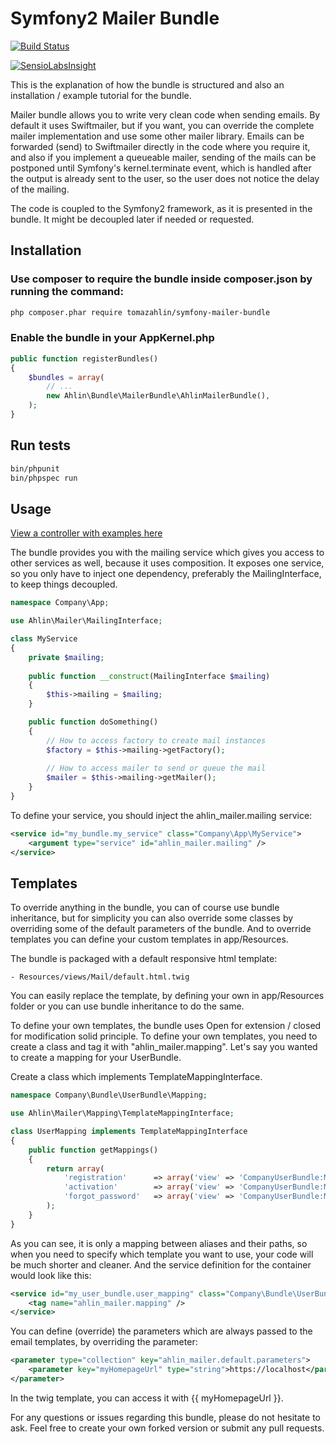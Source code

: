 # Symfony2 Mailer Bundle

[![Build Status](https://travis-ci.org/tomazahlin/symfony-mailer-bundle.svg?branch=master)](https://travis-ci.org/tomazahlin/symfony-mailer-bundle)

[![SensioLabsInsight](https://insight.sensiolabs.com/projects/4fe70994-cedd-49aa-a03f-2a018574d90f/big.png)](https://insight.sensiolabs.com/projects/4fe70994-cedd-49aa-a03f-2a018574d90f)

This is the explanation of how the bundle is structured and also an installation / example tutorial for the bundle.

Mailer bundle allows you to write very clean code when sending emails. By default it uses Swiftmailer, but if you want, you can
override the complete mailer implementation and use some other mailer library. Emails can be forwarded (send) to Swiftmailer directly
in the code where you require it, and also if you implement a queueable mailer, sending of the mails can be postponed until Symfony's
kernel.terminate event, which is handled after the output is already sent to the user, so the user does not notice the delay of the mailing.

The code is coupled to the Symfony2 framework, as it is presented in the bundle. It might be decoupled later if needed or requested.

## Installation

### Use composer to require the bundle inside composer.json by running the command:

``` bash
php composer.phar require tomazahlin/symfony-mailer-bundle
```

### Enable the bundle in your AppKernel.php

``` php
public function registerBundles()
{
    $bundles = array(
        // ...
        new Ahlin\Bundle\MailerBundle\AhlinMailerBundle(),
    );
}
```

## Run tests

``` bash
bin/phpunit
bin/phpspec run
```
    
## Usage

[View a controller with examples here](https://github.com/tomazahlin/symfony-mailer-bundle/blob/master/src/Ahlin/Bundle/MailerBundle/Controller/ExampleController.php)

The bundle provides you with the mailing service which gives you access to other services as well, because it uses composition.
It exposes one service, so you only have to inject one dependency, preferably the MailingInterface, to keep things decoupled.

``` php
namespace Company\App;

use Ahlin\Mailer\MailingInterface;

class MyService
{
    private $mailing;
        
    public function __construct(MailingInterface $mailing)
    {
        $this->mailing = $mailing;
    }

    public function doSomething()
    {
        // How to access factory to create mail instances
        $factory = $this->mailing->getFactory();
        
        // How to access mailer to send or queue the mail
        $mailer = $this->mailing->getMailer();
    }
}
```

To define your service, you should inject the ahlin_mailer.mailing service:

``` xml
<service id="my_bundle.my_service" class="Company\App\MyService">
    <argument type="service" id="ahlin_mailer.mailing" />
</service>
```

## Templates

To override anything in the bundle, you can of course use bundle inheritance, but for simplicity you can also
override some classes by overriding some of the default parameters of the bundle. And to override templates you
can define your custom templates in app/Resources.

The bundle is packaged with a default responsive html template:

    - Resources/views/Mail/default.html.twig

You can easily replace the template, by defining your own in app/Resources folder or you can use bundle inheritance
to do the same.

To define your own templates, the bundle uses Open for extension / closed for modification solid principle. To
define your own templates, you need to create a class and tag it with "ahlin_mailer.mapping". Let's say you wanted to
create a mapping for your UserBundle.

Create a class which implements TemplateMappingInterface.

``` php
namespace Company\Bundle\UserBundle\Mapping;

use Ahlin\Mailer\Mapping\TemplateMappingInterface;

class UserMapping implements TemplateMappingInterface
{
    public function getMappings()
    {
        return array(
            'registration'      => array('view' => 'CompanyUserBundle:Mail:registration.html.twig',     'contentType' => 'text/html'),
            'activation'        => array('view' => 'CompanyUserBundle:Mail:activation.html.twig',       'contentType' => 'text/html'),
            'forgot_password'   => array('view' => 'CompanyUserBundle:Mail:forgot_password.html.twig',  'contentType' => 'text/html'),
        );
    }
}
```

As you can see, it is only a mapping between aliases and their paths, so when you need to specify which template you want to use,
your code will be much shorter and cleaner. And the service definition for the container would look like this:

``` xml
<service id="my_user_bundle.user_mapping" class="Company\Bundle\UserBundle\Mapping\UserMapping" public="false">
    <tag name="ahlin_mailer.mapping" />
</service>
```

You can define (override) the parameters which are always passed to the email templates, by overriding the parameter:

``` xml
<parameter type="collection" key="ahlin_mailer.default.parameters">
    <parameter key="myHomepageUrl" type="string">https://localhost</parameter>
</parameter>
```

In the twig template, you can access it with {{ myHomepageUrl }}.

For any questions or issues regarding this bundle, please do not hesitate to ask. Feel free to create your own forked version
or submit any pull requests.
